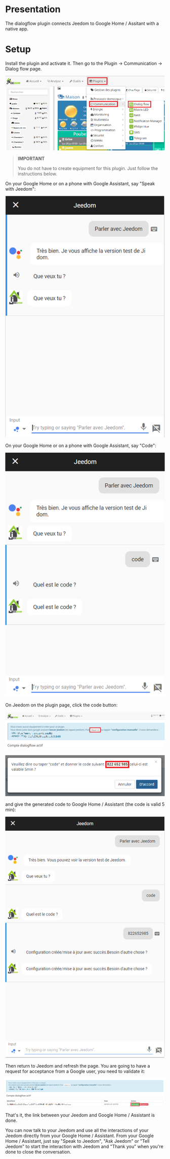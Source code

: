 # Presentation

The dialogflow plugin connects Jeedom to Google Home / Assitant with a native app.

# Setup

Install the plugin and activate it. Then go to the Plugin -> Communication -> Dialog flow page.

![dialogflow](../images/dialogflow1.png)

> **IMPORTANT** 
> 
> You do not have to create equipment for this plugin. Just follow the instructions below.

On your Google Home or on a phone with Google Assistant, say "Speak with Jeedom":

![dialogflow](../images/dialogflow2.png)

On your Google Home or on a phone with Google Assistant, say "Code":

![dialogflow](../images/dialogflow3.png)

On Jeedom on the plugin page, click the code button:

![dialogflow](../images/dialogflow4.png)

![dialogflow](../images/dialogflow5.png)

and give the generated code to Google Home / Assistant (the code is valid 5 min):

![dialogflow](../images/dialogflow6.png)

Then return to Jeedom and refresh the page. You are going to have a request for acceptance from a Google user, you need to validate it:

![dialogflow](../images/dialogflow7.png)

That's it, the link between your Jeedom and Google Home / Assistant is done.

You can now talk to your Jeedom and use all the interactions of your Jeedom directly from your Google Home / Assistant.
From your Google Home / Assistant, just say "Speak to Jeedom", "Ask Jeedom" or "Tell Jeedom" to start the interaction with Jeedom and "Thank you" when you're done to close the conversation.
